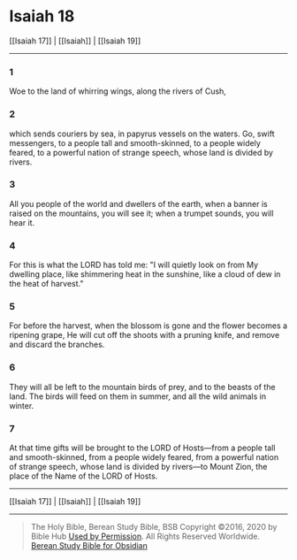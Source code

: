 # Isaiah 18

[[Isaiah 17]] | [[Isaiah]] | [[Isaiah 19]]

---

### 1
Woe to the land of whirring wings, along the rivers of Cush,

### 2
which sends couriers by sea, in papyrus vessels on the waters. Go, swift messengers, to a people tall and smooth-skinned, to a people widely feared, to a powerful nation of strange speech, whose land is divided by rivers.

### 3
All you people of the world and dwellers of the earth, when a banner is raised on the mountains, you will see it; when a trumpet sounds, you will hear it.

### 4
For this is what the LORD has told me: "I will quietly look on from My dwelling place, like shimmering heat in the sunshine, like a cloud of dew in the heat of harvest."

### 5
For before the harvest, when the blossom is gone and the flower becomes a ripening grape, He will cut off the shoots with a pruning knife, and remove and discard the branches.

### 6
They will all be left to the mountain birds of prey, and to the beasts of the land. The birds will feed on them in summer, and all the wild animals in winter.

### 7
At that time gifts will be brought to the LORD of Hosts—from a people tall and smooth-skinned, from a people widely feared, from a powerful nation of strange speech, whose land is divided by rivers—to Mount Zion, the place of the Name of the LORD of Hosts.

---

[[Isaiah 17]] | [[Isaiah]] | [[Isaiah 19]]

---

> The Holy Bible, Berean Study Bible, BSB
> Copyright &copy;2016, 2020 by Bible Hub
> [Used by Permission](https://berean.bible/terms.htm). All Rights Reserved Worldwide.
> [Berean Study Bible for Obsidian](https://github.com/gapmiss/berean-study-bible-for-obsidian)</small>

